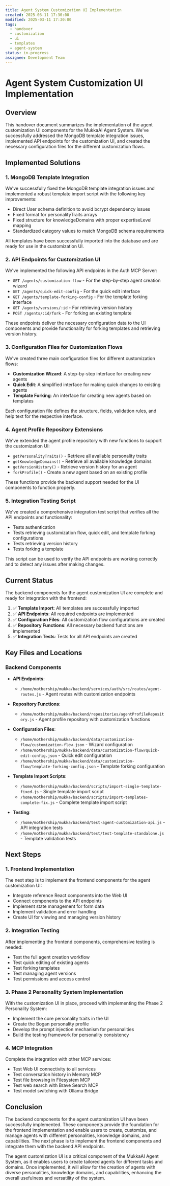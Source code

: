 ```yaml
---
title: Agent System Customization UI Implementation
created: 2025-03-11 17:30:00
modified: 2025-03-11 17:30:00
tags:
  - handover
  - customization
  - ui
  - templates
  - agent-system
status: in-progress
assignee: Development Team
---
```


# Agent System Customization UI Implementation

## Overview

This handover document summarizes the implementation of the agent customization UI components for the MukkaAI Agent System. We've successfully addressed the MongoDB template integration issues, implemented API endpoints for the customization UI, and created the necessary configuration files for the different customization flows.

## Implemented Solutions

### 1. MongoDB Template Integration

We've successfully fixed the MongoDB template integration issues and implemented a robust template import script with the following key improvements:

- Direct User schema definition to avoid bcrypt dependency issues
- Fixed format for personalityTraits arrays
- Fixed structure for knowledgeDomains with proper expertiseLevel mapping
- Standardized category values to match MongoDB schema requirements

All templates have been successfully imported into the database and are ready for use in the customization UI.

### 2. API Endpoints for Customization UI

We've implemented the following API endpoints in the Auth MCP Server:

- `GET /agents/customization-flow` - For the step-by-step agent creation wizard
- `GET /agents/quick-edit-config` - For the quick edit interface
- `GET /agents/template-forking-config` - For the template forking interface
- `GET /agents/versions/:id` - For retrieving version history
- `POST /agents/:id/fork` - For forking an existing template

These endpoints deliver the necessary configuration data to the UI components and provide functionality for forking templates and retrieving version history.

### 3. Configuration Files for Customization Flows

We've created three main configuration files for different customization flows:

- **Customization Wizard**: A step-by-step interface for creating new agents
- **Quick Edit**: A simplified interface for making quick changes to existing agents
- **Template Forking**: An interface for creating new agents based on templates

Each configuration file defines the structure, fields, validation rules, and help text for the respective interface.

### 4. Agent Profile Repository Extensions

We've extended the agent profile repository with new functions to support the customization UI:

- `getPersonalityTraits()` - Retrieve all available personality traits
- `getKnowledgeDomains()` - Retrieve all available knowledge domains
- `getVersionHistory()` - Retrieve version history for an agent
- `forkProfile()` - Create a new agent based on an existing profile

These functions provide the backend support needed for the UI components to function properly.

### 5. Integration Testing Script

We've created a comprehensive integration test script that verifies all the API endpoints and functionality:

- Tests authentication
- Tests retrieving customization flow, quick edit, and template forking configurations
- Tests retrieving version history
- Tests forking a template

This script can be used to verify the API endpoints are working correctly and to detect any issues after making changes.

## Current Status

The backend components for the agent customization UI are complete and ready for integration with the frontend:

1. ✅ **Template Import**: All templates are successfully imported
2. ✅ **API Endpoints**: All required endpoints are implemented
3. ✅ **Configuration Files**: All customization flow configurations are created
4. ✅ **Repository Functions**: All necessary backend functions are implemented
5. ✅ **Integration Tests**: Tests for all API endpoints are created

## Key Files and Locations

### Backend Components

- **API Endpoints**:
  - `/home/mothership/mukka/backend/services/auth/src/routes/agent-routes.js` - Agent routes with customization endpoints

- **Repository Functions**:
  - `/home/mothership/mukka/backend/repositories/agentProfileRepository.js` - Agent profile repository with customization functions

- **Configuration Files**:
  - `/home/mothership/mukka/backend/data/customization-flow/customization-flow.json` - Wizard configuration
  - `/home/mothership/mukka/backend/data/customization-flow/quick-edit-config.json` - Quick edit configuration
  - `/home/mothership/mukka/backend/data/customization-flow/template-forking-config.json` - Template forking configuration

- **Template Import Scripts**:
  - `/home/mothership/mukka/backend/scripts/import-single-template-fixed.js` - Single template import script
  - `/home/mothership/mukka/backend/scripts/import-templates-complete-fix.js` - Complete template import script

- **Testing**:
  - `/home/mothership/mukka/backend/test-agent-customization-api.js` - API integration tests
  - `/home/mothership/mukka/backend/test/test-template-standalone.js` - Template validation tests

## Next Steps

### 1. Frontend Implementation

The next step is to implement the frontend components for the agent customization UI:

- Integrate reference React components into the Web UI
- Connect components to the API endpoints
- Implement state management for form data
- Implement validation and error handling
- Create UI for viewing and managing version history

### 2. Integration Testing

After implementing the frontend components, comprehensive testing is needed:

- Test the full agent creation workflow
- Test quick editing of existing agents
- Test forking templates
- Test managing agent versions
- Test permissions and access control

### 3. Phase 2 Personality System Implementation

With the customization UI in place, proceed with implementing the Phase 2 Personality System:

- Implement the core personality traits in the UI
- Create the Bogan personality profile
- Develop the prompt injection mechanism for personalities
- Build the testing framework for personality consistency

### 4. MCP Integration

Complete the integration with other MCP services:

- Test Web UI connectivity to all services
- Test conversation history in Memory MCP
- Test file browsing in Filesystem MCP
- Test web search with Brave Search MCP
- Test model switching with Ollama Bridge

## Conclusion

The backend components for the agent customization UI have been successfully implemented. These components provide the foundation for the frontend implementation and enable users to create, customize, and manage agents with different personalities, knowledge domains, and capabilities. The next phase is to implement the frontend components and integrate them with the backend API endpoints.

The agent customization UI is a critical component of the MukkaAI Agent System, as it enables users to create tailored agents for different tasks and domains. Once implemented, it will allow for the creation of agents with diverse personalities, knowledge domains, and capabilities, enhancing the overall usefulness and versatility of the system.
